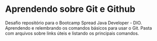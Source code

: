 # Aprendendo sobre Git e Github
Desafio repositório para o Bootcamp Spread Java Developer - DIO.
Aprendendo e relembrando os comandos básicos para usar o Git.
Pasta com arquivos sobre links úteis e listando os principais comandos. 
